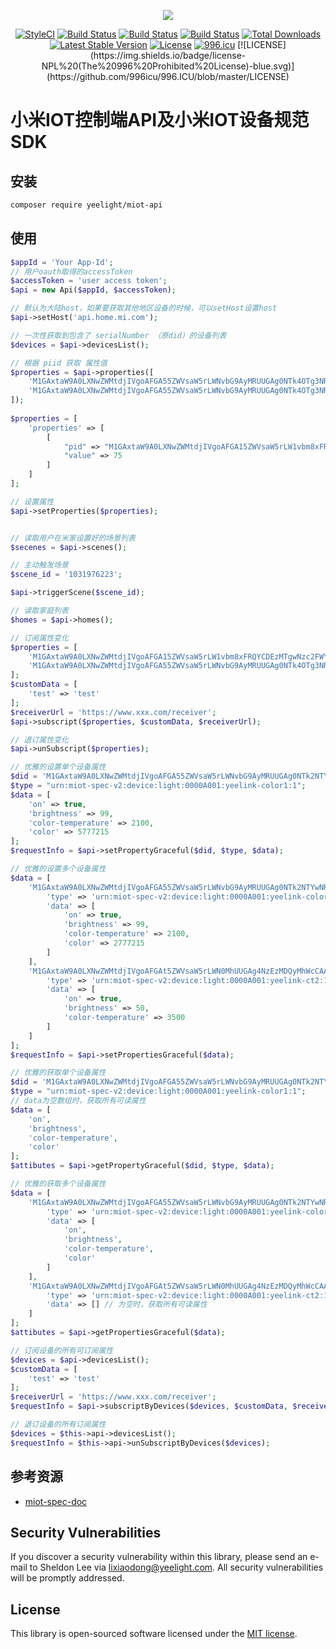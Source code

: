<p align="center"><img src="https://www.yeelight.com/yeelight201703/i/image/newindex/logo.png"></p>

<p align="center">
<a href="https://github.styleci.io/repos/136297421"><img src="https://github.styleci.io/repos/136297421/shield?branch=master" alt="StyleCI"></a>
<a href="https://scrutinizer-ci.com/g/Yeelight/miot-api/"><img src="https://scrutinizer-ci.com/g/Yeelight/miot-api/badges/quality-score.png?b=master" alt="Build Status"></a>
<a href="https://scrutinizer-ci.com/g/Yeelight/miot-api/"><img src="https://scrutinizer-ci.com/g/Yeelight/miot-api/badges/build.png?b=master" alt="Build Status"></a>
<a href="https://scrutinizer-ci.com/g/Yeelight/miot-api/"><img src="https://scrutinizer-ci.com/g/Yeelight/miot-api/badges/code-intelligence.svg?b=master" alt="Build Status"></a>
<a href="https://packagist.org/packages/yeelight/miot-api"><img src="https://poser.pugx.org/yeelight/miot-api/d/total.svg" alt="Total Downloads"></a>
<a href="https://packagist.org/packages/yeelight/miot-api"><img src="https://poser.pugx.org/yeelight/miot-api/v/stable.svg" alt="Latest Stable Version"></a>
<a href="https://packagist.org/packages/yeelight/miot-api"><img src="https://poser.pugx.org/yeelight/miot-api/license.svg" alt="License"></a>
<a href="https://996.icu"><img src="https://img.shields.io/badge/link-996.icu-red.svg" alt="996.icu"></a>
[![LICENSE](https://img.shields.io/badge/license-NPL%20(The%20996%20Prohibited%20License)-blue.svg)](https://github.com/996icu/996.ICU/blob/master/LICENSE)    
</p>

# 小米IOT控制端API及小米IOT设备规范 SDK

## 安装

``` sh
composer require yeelight/miot-api
```

## 使用

``` php
$appId = 'Your App-Id';
// 用户oauth取得的accessToken
$accessToken = 'user access token';
$api = new Api($appId, $accessToken);

// 默认为大陆host，如果要获取其他地区设备的时候，可以setHost设置host
$api->setHost('api.home.mi.com');

// 一次性获取到包含了 serialNumber （原did）的设备列表
$devices = $api->devicesList();

// 根据 piid 获取 属性值 
$properties = $api->properties([
    'M1GAxtaW9A0LXNwZWMtdjIVgoAFGA55ZWVsaW5rLWNvbG9AyMRUUGAg0NTk4OTg3NRVoAA.2.1',
    'M1GAxtaW9A0LXNwZWMtdjIVgoAFGA55ZWVsaW5rLWNvbG9AyMRUUGAg0NTk4OTg3NRVoAA.2.2',
]);
        
$properties = [
    'properties' => [
        [
            "pid" => "M1GAxtaW9A0LXNwZWMtdjIVgoAFGA15ZWVsaW5rLW1vbm8xFRQYCDEzMTgwNzc2FWYA.2.2",
            "value" => 75
        ]
    ]
];

// 设置属性
$api->setProperties($properties);


// 读取用户在米家设置好的场景列表
$secenes = $api->scenes();

// 主动触发场景
$scene_id = '1031976223';

$api->triggerScene($scene_id);

// 读取家庭列表
$homes = $api->homes();

// 订阅属性变化
$properties = [
    'M1GAxtaW9A0LXNwZWMtdjIVgoAFGA15ZWVsaW5rLW1vbm8xFRQYCDEzMTgwNzc2FWYA.2.2',
    'M1GAxtaW9A0LXNwZWMtdjIVgoAFGA55ZWVsaW5rLWNvbG9AyMRUUGAg0NTk4OTg3NRVoAA.2.1',
];
$customData = [
    'test' => 'test'
];
$receiverUrl = 'https://www.xxx.com/receiver';
$api->subscript($properties, $customData, $receiverUrl);

// 退订属性变化
$api->unSubscript($properties);

// 优雅的设置单个设备属性
$did = 'M1GAxtaW9A0LXNwZWMtdjIVgoAFGA55ZWVsaW5rLWNvbG9AyMRUUGAg0NTk2NTYwNRVoAA';
$type = "urn:miot-spec-v2:device:light:0000A001:yeelink-color1:1";
$data = [
    'on' => true,
    'brightness' => 99,
    'color-temperature' => 2100,
    'color' => 5777215
];
$requestInfo = $api->setPropertyGraceful($did, $type, $data);

// 优雅的设置多个设备属性
$data = [
    'M1GAxtaW9A0LXNwZWMtdjIVgoAFGA55ZWVsaW5rLWNvbG9AyMRUUGAg0NTk2NTYwNRVoAA' => [
        'type' => 'urn:miot-spec-v2:device:light:0000A001:yeelink-color1:1',
        'data' => [
            'on' => true,
            'brightness' => 99,
            'color-temperature' => 2100,
            'color' => 2777215
        ]
    ],
    'M1GAxtaW9A0LXNwZWMtdjIVgoAFGAt5ZWVsaW5rLWN0MhUUGAg4NzEzMDQyMhWcCAA' => [
        'type' => 'urn:miot-spec-v2:device:light:0000A001:yeelink-ct2:1',
        'data' => [
            'on' => true,
            'brightness' => 50,
            'color-temperature' => 3500
        ]
    ]
];
$requestInfo = $api->setPropertiesGraceful($data);

// 优雅的获取单个设备属性
$did = 'M1GAxtaW9A0LXNwZWMtdjIVgoAFGA55ZWVsaW5rLWNvbG9AyMRUUGAg0NTk2NTYwNRVoAA';
$type = "urn:miot-spec-v2:device:light:0000A001:yeelink-color1:1";
// data为空数组时，获取所有可读属性
$data = [
    'on',
    'brightness',
    'color-temperature',
    'color'
];
$attibutes = $api->getPropertyGraceful($did, $type, $data);

// 优雅的获取多个设备属性
$data = [
    'M1GAxtaW9A0LXNwZWMtdjIVgoAFGA55ZWVsaW5rLWNvbG9AyMRUUGAg0NTk2NTYwNRVoAA' => [
        'type' => 'urn:miot-spec-v2:device:light:0000A001:yeelink-color1:1',
        'data' => [
            'on',
            'brightness',
            'color-temperature',
            'color'
        ]
    ],
    'M1GAxtaW9A0LXNwZWMtdjIVgoAFGAt5ZWVsaW5rLWN0MhUUGAg4NzEzMDQyMhWcCAA' => [
        'type' => 'urn:miot-spec-v2:device:light:0000A001:yeelink-ct2:1',
        'data' => [] // 为空时，获取所有可读属性
    ]
];
$attibutes = $api->getPropertiesGraceful($data);

// 订阅设备的所有可订阅属性
$devices = $api->devicesList();
$customData = [
    'test' => 'test'
];
$receiverUrl = 'https://www.xxx.com/receiver';
$requestInfo = $api->subscriptByDevices($devices, $customData, $receiverUrl);

// 退订设备的所有订阅属性
$devices = $this->api->devicesList();
$requestInfo = $this->api->unSubscriptByDevices($devices);
```

## 参考资源

+ [miot-spec-doc](https://github.com/MiEcosystem/miot-spec-doc)

## Security Vulnerabilities

If you discover a security vulnerability within this library, please send an e-mail to Sheldon Lee via [lixiaodong@yeelight.com](mailto:lixiaodong@yeelight.com). All security vulnerabilities will be promptly addressed.


## License

This library is open-sourced software licensed under the [MIT license](https://opensource.org/licenses/MIT).
